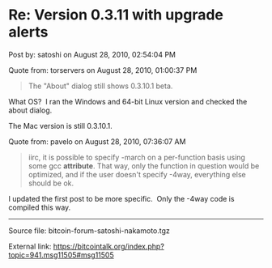 # Re: Version 0.3.11 with upgrade alerts

Post by: satoshi on August 28, 2010, 02:54:04 PM

Quote from: torservers on August 28, 2010, 01:00:37 PM

> The "About" dialog still shows 0.3.10.1 beta.

What OS? &nbsp;I ran the Windows and 64-bit Linux version and checked the about dialog.

The Mac version is still 0.3.10.1.

Quote from: pavelo on August 28, 2010, 07:36:07 AM

> iirc, it is possible to specify -march on a per-function basis using some gcc __attribute__. That way, only the function in question would be optimized, and if the user doesn't specify -4way, everything else should be ok.

I updated the first post to be more specific. &nbsp;Only the -4way code is compiled this way.

---

Source file: bitcoin-forum-satoshi-nakamoto.tgz

External link: https://bitcointalk.org/index.php?topic=941.msg11505#msg11505
